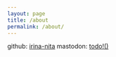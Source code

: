 ```yaml
---
layout: page
title: /about
permalink: /about/
---
```


github: [irina-nita](https://github.com/irina-nita)
mastodon: [todo!()]()

